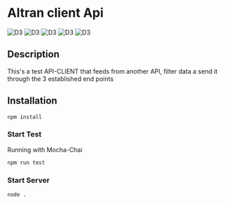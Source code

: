 # Altran client Api

![D3](https://img.shields.io/badge/10.15.3-node-green)
![D3](https://img.shields.io/badge/4.17.1-express-red)
![D3](https://img.shields.io/badge/6.2.0-mocha-Yellow)
![D3](https://img.shields.io/badge/2.6.0-nodeFetch-orange)
![D3](https://img.shields.io/badge/8.5.1-jsonwebtoken-violet)

## Description

This's a test API-CLIENT that feeds from another API, filter data a send it through the 3 established end points

## Installation

```
npm install
```
### Start Test
Running with Mocha-Chai
```
npm run test
```

### Start Server


```
node .
```
